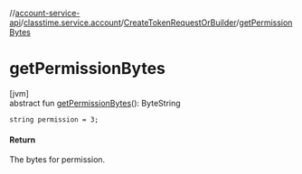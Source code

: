 //[account-service-api](../../../index.md)/[classtime.service.account](../index.md)/[CreateTokenRequestOrBuilder](index.md)/[getPermissionBytes](get-permission-bytes.md)

# getPermissionBytes

[jvm]\
abstract fun [getPermissionBytes](get-permission-bytes.md)(): ByteString

`string permission = 3;`

#### Return

The bytes for permission.

